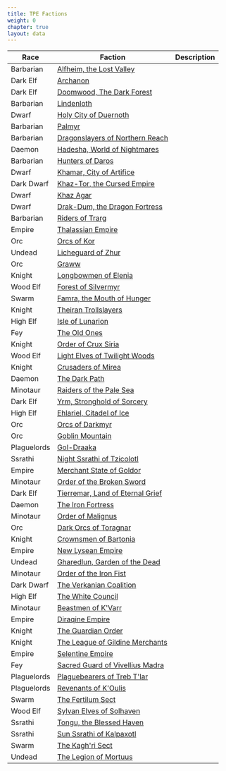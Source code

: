 ```yaml
---
title: TPE Factions
weight: 0
chapter: true
layout: data
---
```


Race|Faction|Description
---|---|---
<i class="xa xa-lightning-storm"></i> Barbarian|[<i class="xa xa-bottle-vapors"></i> Alfheim, the Lost Valley](/posts/wbc3/tpe/faction/alfheim)|
<i class="xa xa-dripping-blade"></i> Dark Elf|[<i class="xa xa-ammo-bag"></i> Archanon](/posts/wbc3/tpe/faction/archanon)|
<i class="xa xa-dripping-blade"></i> Dark Elf|[<i class="xa xa-alligator-clip"></i> Doomwood, The Dark Forest](/posts/wbc3/tpe/faction/doomwood)|
<i class="xa xa-lightning-storm"></i> Barbarian|[<i class="xa xa-bubbling-potion"></i> Lindenloth](/posts/wbc3/tpe/faction/lindenloth)|
<i class="xa xa-beer"></i> Dwarf|[<i class="xa xa-castle-flag"></i> Holy City of Duernoth](/posts/wbc3/tpe/faction/duernoth)|
<i class="xa xa-lightning-storm"></i> Barbarian|[<i class="xa xa-heart-bottle"></i> Palmyr](/posts/wbc3/tpe/faction/palmyr)|
<i class="xa xa-lightning-storm"></i> Barbarian|[<i class="xa xa-bottled-bolt"></i> Dragonslayers of Northern Reach](/posts/wbc3/tpe/faction/dragonslayers)|
<i class="xa xa-flaming-claw"></i> Daemon|[<i class="xa xa-fizzing-flask"></i> Hadesha, World of Nightmares](/posts/wbc3/tpe/faction/hadesha)|
<i class="xa xa-lightning-storm"></i> Barbarian|[<i class="xa xa-broken-bottle"></i> Hunters of Daros](/posts/wbc3/tpe/faction/daros)|
<i class="xa xa-beer"></i> Dwarf|[<i class="xa xa-compass"></i> Khamar, City of Artifice](/posts/wbc3/tpe/faction/khamar)|
<i class="xa xa-gear-hammer"></i> Dark Dwarf|[<i class="xa xa-vial"></i> Khaz-Tor, the Cursed Empire](/posts/wbc3/tpe/faction/khaztor)|
<i class="xa xa-beer"></i> Dwarf|[<i class="xa xa-crown"></i> Khaz Agar](/posts/wbc3/tpe/faction/khazagar)|
<i class="xa xa-beer"></i> Dwarf|[<i class="xa xa-candle"></i> Drak-Dum, the Dragon Fortress](/posts/wbc3/tpe/faction/drakdum)|
<i class="xa xa-lightning-storm"></i> Barbarian|[<i class="xa xa-corked-tube"></i> Riders of Trarg](/posts/wbc3/tpe/faction/trarg)|
<i class="xa xa-queen-crown"></i> Empire|[<i class="xa xa-jigsaw-piece"></i> Thalassian Empire](/posts/wbc3/tpe/faction/thalassian)|
<i class="xa xa-blade-bite"></i> Orc|[<i class="xa xa-shotgun-shell"></i> Orcs of Kor](/posts/wbc3/tpe/faction/kor)|
<i class="xa xa-skull"></i> Undead|[<i class="xa xa-bird-claw"></i> Licheguard of Zhur](/posts/wbc3/tpe/faction/zhur)|
<i class="xa xa-blade-bite"></i> Orc|[<i class="xa xa-shark"></i> Graww](/posts/wbc3/tpe/faction/graww)|
<i class="xa xa-helmet"></i> Knight|[<i class="xa xa-medical-pack"></i> Longbowmen of Elenia](/posts/wbc3/tpe/faction/elenia)|
<i class="xa xa-leaf"></i> Wood Elf|[<i class="xa xa-cat"></i> Forest of Silvermyr](/posts/wbc3/tpe/faction/silvermyr)|
<i class="xa xa-beetle"></i> Swarm|[<i class="xa xa-three-keys"></i> Famra, the Mouth of Hunger](/posts/wbc3/tpe/faction/famra)|
<i class="xa xa-helmet"></i> Knight|[<i class="xa xa-ocarina"></i> Theiran Trollslayers](/posts/wbc3/tpe/faction/theiran)|
<i class="xa xa-moon-sun"></i> High Elf|[<i class="xa xa-lantern-flame"></i> Isle of Lunarion](/posts/wbc3/tpe/faction/lunarion)|
<i class="xa xa-fairy"></i> Fey|[<i class="xa xa-key"></i> The Old Ones](/posts/wbc3/tpe/faction/oldones)|
<i class="xa xa-helmet"></i> Knight|[<i class="xa xa-mirror"></i> Order of Crux Siria](/posts/wbc3/tpe/faction/cruxsiria)|
<i class="xa xa-leaf"></i> Wood Elf|[<i class="xa xa-dragonfly"></i> Light Elves of Twilight Woods](/posts/wbc3/tpe/faction/twilightwoods)|
<i class="xa xa-helmet"></i> Knight|[<i class="xa xa-match"></i> Crusaders of Mirea](/posts/wbc3/tpe/faction/mirea)|
<i class="xa xa-flaming-claw"></i> Daemon|[<i class="xa xa-flask"></i> The Dark Path](/posts/wbc3/tpe/faction/darkpath)|
<i class="xa xa-horns"></i> Minotaur|[<i class="xa xa-quill-ink"></i> Raiders of the Pale Sea](/posts/wbc3/tpe/faction/palesea)|
<i class="xa xa-dripping-blade"></i> Dark Elf|[<i class="xa xa-book"></i> Yrm, Stronghold of Sorcery](/posts/wbc3/tpe/faction/yrm)|
<i class="xa xa-moon-sun"></i> High Elf|[<i class="xa xa-key-basic"></i> Ehlariel, Citadel of Ice](/posts/wbc3/tpe/faction/ehlariel)|
<i class="xa xa-blade-bite"></i> Orc|[<i class="xa xa-ship-emblem"></i> Orcs of Darkmyr](/posts/wbc3/tpe/faction/darkmyr)|
<i class="xa xa-blade-bite"></i> Orc|[<i class="xa xa-rune-stone"></i> Goblin Mountain](/posts/wbc3/tpe/faction/goblinmountain)|
<i class="xa xa-eye-monster"></i> Plaguelords|[<i class="xa xa-slash-ring"></i> Gol-Draaka](/posts/wbc3/tpe/faction/goldraaka)|
<i class="xa xa-gecko"></i> Ssrathi|[<i class="xa xa-rabbit"></i> Night Ssrathi of Tzicolotl](/posts/wbc3/tpe/faction/tzicolotl)|
<i class="xa xa-queen-crown"></i> Empire|[<i class="xa xa-crown-of-thorns"></i> Merchant State of Goldor](/posts/wbc3/tpe/faction/goldor)|
<i class="xa xa-horns"></i> Minotaur|[<i class="xa xa-ping-pong"></i> Order of the Broken Sword](/posts/wbc3/tpe/faction/brokensword)|
<i class="xa xa-dripping-blade"></i> Dark Elf|[<i class="xa xa-ball"></i> Tierremar, Land of Eternal Grief](/posts/wbc3/tpe/faction/tierremar)|
<i class="xa xa-flaming-claw"></i> Daemon|[<i class="xa xa-round-bottom-flask"></i> The Iron Fortress](/posts/wbc3/tpe/faction/ironfortress)|
<i class="xa xa-horns"></i> Minotaur|[<i class="xa xa-pills"></i> Order of Malignus](/posts/wbc3/tpe/faction/malignus)|
<i class="xa xa-blade-bite"></i> Orc|[<i class="xa xa-ringing-bell"></i> Dark Orcs of Toragnar](/posts/wbc3/tpe/faction/toragnar)|
<i class="xa xa-helmet"></i> Knight|[<i class="xa xa-seagull"></i> Crownsmen of Bartonia](/posts/wbc3/tpe/faction/bartonia)|
<i class="xa xa-queen-crown"></i> Empire|[<i class="xa xa-horseshoe"></i> New Lysean Empire](/posts/wbc3/tpe/faction/newlysean)|
<i class="xa xa-skull"></i> Undead|[<i class="xa xa-wooden-sign"></i> Gharedlun, Garden of the Dead](/posts/wbc3/tpe/faction/gharedlun)|
<i class="xa xa-horns"></i> Minotaur|[<i class="xa xa-potion"></i> Order of the Iron Fist](/posts/wbc3/tpe/faction/ironfist)|
<i class="xa xa-gear-hammer"></i> Dark Dwarf|[<i class="xa xa-vase"></i> The Verkanian Coalition](/posts/wbc3/tpe/faction/verkanian)|
<i class="xa xa-moon-sun"></i> High Elf|[<i class="xa xa-wrench"></i> The White Council](/posts/wbc3/tpe/faction/whitecouncil)|
<i class="xa xa-horns"></i> Minotaur|[<i class="xa xa-pawn"></i> Beastmen of K'Varr](/posts/wbc3/tpe/faction/kvarr)|
<i class="xa xa-queen-crown"></i> Empire|[<i class="xa xa-hydra"></i> Diraqine Empire](/posts/wbc3/tpe/faction/diraqine)|
<i class="xa xa-helmet"></i> Knight|[<i class="xa xa-nails"></i> The Guardian Order](/posts/wbc3/tpe/faction/guardian)|
<i class="xa xa-helmet"></i> Knight|[<i class="xa xa-noose"></i> The League of Gildine Merchants](/posts/wbc3/tpe/faction/gildine)|
<i class="xa xa-queen-crown"></i> Empire|[<i class="xa xa-hourglass"></i> Selentine Empire](/posts/wbc3/tpe/faction/selentine)|
<i class="xa xa-fairy"></i> Fey|[<i class="xa xa-kettlebell"></i> Sacred Guard of Vivellius Madra](/posts/wbc3/tpe/faction/vivellius)|
<i class="xa xa-eye-monster"></i> Plaguelords|[<i class="xa xa-snorkel"></i> Plaguebearers of Treb T'lar](/posts/wbc3/tpe/faction/trebtlar)|
<i class="xa xa-eye-monster"></i> Plaguelords|[<i class="xa xa-soccer-ball"></i> Revenants of K'Oulis](/posts/wbc3/tpe/faction/koulis)|
<i class="xa xa-beetle"></i> Swarm|[<i class="xa xa-torch"></i> The Fertilum Sect](/posts/wbc3/tpe/faction/fertilum)|
<i class="xa xa-leaf"></i> Wood Elf|[<i class="xa xa-fish"></i> Sylvan Elves of Solhaven](/posts/wbc3/tpe/faction/solhaven)|
<i class="xa xa-gecko"></i> Ssrathi|[<i class="xa xa-syringe"></i> Tongu, the Blessed Haven](/posts/wbc3/tpe/faction/tongu)|
<i class="xa xa-gecko"></i> Ssrathi|[<i class="xa xa-stopwatch"></i> Sun Ssrathi of Kalpaxotl](/posts/wbc3/tpe/faction/kalpaxotl)|
<i class="xa xa-beetle"></i> Swarm|[<i class="xa xa-trophy"></i> The Kagh'ri Sect](/posts/wbc3/tpe/faction/kaghri)|
<i class="xa xa-skull"></i> Undead|[<i class="xa xa-butterfly"></i> The Legion of Mortuus](/posts/wbc3/tpe/faction/mortuus)|
